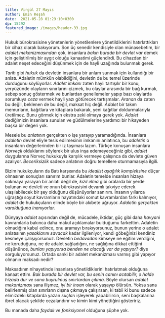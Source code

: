 ```yaml
---
title: Virgül 27 Mayıs 
author: Emin Reşah
date:  2021-05-28 01:29:10+0300
dp: 15292
featured_image: /images/header-33.jpg
---
```


Hukuk bürokrasisine yönetenlerin yönetilenlere yönetildiklerini hatırlattıkları bir cihaz olarak bakıyorum. Son üç senedir kendisiyle olan münasebetim, bir _adalet mekanizmasından_ çok, insanlara _bakın burada bir devlet var_ demek için geliştirilmiş bir aygıt olduğu kanaatimi güçlendirdi. Bu cihazdan bir adalet neşet edeceğini düşünmek için de hayli uzağında bulunmak gerek. 

*Tarih* gibi *hukuk* da devletin insanlara bir anlam sunmak için kullandığı bir anlatı. Adaletin mümkün olabildiğini, devletin de bu temel üzerinde durduğunu söylüyorlar. *Adalet imkanı* zaten hayli tartışılır bir konu, yeryüzünde olayların sınırlarını çizmek, bu olaylar arasında bir bağ kurmak, sebep sonuç göstermek ve bunlardan genellemeler yapıp bazı olaylarda sorumluya _ceza_ vermek hayli yazı götürecek tartışmalar. _Aranan_ da zaten bu değil, beklenen de bu değil, maksat hiç değil. _Adalet_ bir takım memurların, kağıtlara ve kitaplara bakarak, yeni kağıtlar doldurmalarıyla üretilmez. Bunu görmek için ekstra zeki olmaya gerek yok. _Adalet_ dediğimizin insanlara sunulan ve güdülmelerine yardımcı bir hikayeden başka bir değeri yok. 

Mesele bu _anlatının_ gerçekten o işe yarayıp yaramadığında. İnsanlara _adaletin_ devlet eliyle tesis edilmesinin imkanını anlatınca, bu _adaletin_ o insanların değerlerinden bir iz taşıması lazım. Türkçe konuşan insanlara _Norveçli_ olduklarını söylerek bir ulus inşa edemeyeceğiniz gibi, _adalet_ duygularına Norveç hukukuyla karşılık vermeye çalışınca da devlete güven azalıyor. _Beceriksizlik_ sadece anlatının doğru temellere oturmamasıyla ilgili. 

Bizim hukukçuların da Batı karşısında bu _idealist aşağılık kompleksine_ düçar olmasının sonuçları sanırım bunlar. Adaletin temelde insanları hizaya sokmaya yarayan bir anlatı değil de, _kızıl elma_ gibi oralarda bir yerde bulunan ve devleti ve onun bürokrasisini devamlı takviye ederek ulaşılabilecek bir şey olduğunu düşünüyorlar sanırım. İnsanın yıllarca uğraştığı soyut kavramların hayatındaki somut kavramlardan farkı kalmıyor, _adalet_ de hukukçuların elinde böyle bir akıbete uğruyor. _Adaletin gerçekten varolduğuna inanıyorlar._ 

Dünyaya _adalet_ açısından değil de, mücadele, iktidar, güç gibi daha _havyani_ kavramlarla bakınca daha makul açıklamalar bulduğumu farkettim. Adaletin olmadığını kabul edince, onu aramayı bırakıyorsunuz, bunun yerine o adalet anlatısının _yasaklarını savacak_ kadar ilgileniyor, kendi göbeğinizi kendiniz kesmeye çalışıyorsunuz. Devletin _bedavadan_ kimseye ne eğitim verdiğini, ne koruduğunu, ne de adalet sağladığını, ne sağlığına dikkat ettiğini düşününce, _bunları yapıyorsa benden ne alacağı var da yapıyor?_ diye sorguluyorsunuz. Ortada sanki bir adalet mekanizması varmış gibi yapıyor olmanın maksadı nedir?

Maksadının nihayetinde insanlara yönetildiklerini hatırlatmak olduğuna kanaat ettim. _Bak burada bir devlet var, bu senin canını acıtabilir, o halde hizada dur ve sana buyrulmuş sınırlardan çıkma._ Böyle olursan _adalet mekanizması_ sana ilişmez, _iyi bir insan_ olarak yaşayıp ölürsün. Yoksa sana belirlenmiş olan sınırların dışına çıkmaya çalışırsan, ki tabii ki bunu sadece elimizdeki kitaplarda yazan _suçları_ işleyerek yapabilirsin, seni başkalarına ibret olacak şekilde cezalandırır ve kimin kimi yönettiğini gösteririz. 

Bu manada daha _faydalı_ ve _fonksiyonel_ olduğuna şüphe yok. 

